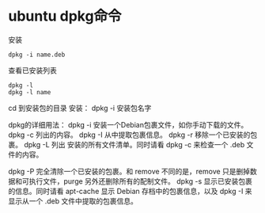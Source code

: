 # ubuntu dpkg命令

安装

```
dpkg -i name.deb
```

查看已安装列表

```
dpkg -l
dpkg -l name
```

cd 到安装包的目录
安装：
dpkg -i 安装包名字


dpkg的详细用法：
dpkg -i 安装一个Debian包裹文件，如你手动下载的文件。
dpkg -c 列出的内容。
dpkg -I 从中提取包裹信息。
dpkg -r 移除一个已安装的包裹。
dpkg -L 列出 安装的所有文件清单。同时请看 dpkg -c 来检查一个 .deb 文件的内容。

dpkg -P
完全清除一个已安装的包裹。和 remove 不同的是，remove 只是删掉数据和可执行文件，purge 另外还删除所有的配制文件。
dpkg -s
显示已安装包裹的信息。同时请看 apt-cache 显示 Debian 存档中的包裹信息，以及 dpkg -I 来显示从一个 .deb 文件中提取的包裹信息。